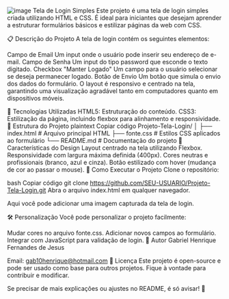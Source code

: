 ![image](https://github.com/user-attachments/assets/ab0134df-147f-462c-b31b-0f947a27f3a4)
Tela de Login Simples
Este projeto é uma tela de login simples criada utilizando HTML e CSS. É ideal para iniciantes que desejam aprender a estruturar formulários básicos e estilizar páginas da web com CSS.

📋 Descrição do Projeto
A tela de login contém os seguintes elementos:

Campo de Email
Um input onde o usuário pode inserir seu endereço de e-mail.
Campo de Senha
Um input do tipo password que esconde o texto digitado.
Checkbox "Manter Logado"
Um campo para o usuário selecionar se deseja permanecer logado.
Botão de Envio
Um botão que simula o envio dos dados do formulário.
O layout é responsivo e centrado na tela, garantindo uma visualização agradável tanto em computadores quanto em dispositivos móveis.

🚀 Tecnologias Utilizadas
HTML5: Estruturação do conteúdo.
CSS3: Estilização da página, incluindo flexbox para alinhamento e responsividade.
📐 Estrutura do Projeto
plaintext
Copiar código
Projeto-Tela-Login/
│
├── index.html     # Arquivo principal HTML
├── fonte.css      # Estilos CSS aplicados ao formulário
└── README.md      # Documentação do projeto
🎨 Características do Design
Layout centrado na tela utilizando Flexbox.
Responsividade com largura máxima definida (400px).
Cores neutras e profissionais (branco, azul e cinza).
Botão estilizado com hover (mudança de cor ao passar o mouse).
🧩 Como Executar o Projeto
Clone o repositório:

bash
Copiar código
git clone https://github.com/SEU-USUARIO/Projeto-Tela-Login.git
Abra o arquivo index.html em qualquer navegador.


Aqui você pode adicionar uma imagem capturada da tela de login.

🛠️ Personalização
Você pode personalizar o projeto facilmente:

Mudar cores no arquivo fonte.css.
Adicionar novos campos ao formulário.
Integrar com JavaScript para validação de login.
👤 Autor
Gabriel Henrique Fernandes de Jesus


Email: gab10henrique@hotmail.com
📄 Licença
Este projeto é open-source e pode ser usado como base para outros projetos. Fique à vontade para contribuir e modificar.

Se precisar de mais explicações ou ajustes no README, é só avisar! 🚀
